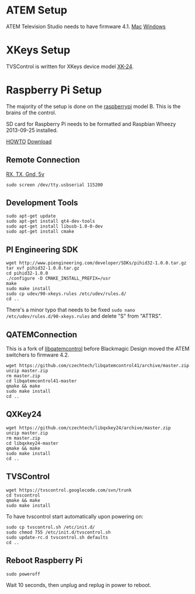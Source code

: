 # ATEM Setup #
ATEM Television Studio needs to have firmware 4.1.
[Mac](http://www.blackmagicdesign.com/support/archive?sid=3962&pid=3973&dlSeries=&os=mac&custom=true)
[Windows](http://www.blackmagicdesign.com/support/archive?sid=3962&pid=3973&dlSeries=&os=win&custom=true)

# XKeys Setup #
TVSControl is written for XKeys device model [XK-24](http://www.piengineering.com/xkeys/xk24.php).

# Raspberry Pi Setup #
The majority of the setup is done on the [raspberrypi](http://www.raspberrypi.org/faqs) model B.  This is the brains of the control.

SD card for Raspberry Pi needs to be formatted and Raspbian Wheezy 2013-09-25 installed.

[HOWTO](http://elinux.org/RPi_Easy_SD_Card_Setup#Flashing_the_SD_card_using_Mac_OSX)
[Download](http://downloads.raspberrypi.org/raspbian/images/raspbian-2013-09-27/2013-09-25-wheezy-raspbian.zip)

## Remote Connection ##
[RX, TX, Gnd, 5v](https://learn.adafruit.com/system/assets/assets/000/003/130/medium800/learn_raspberry_pi_gpio_closeup.jpg)
```
sudo screen /dev/tty.usbserial 115200
```

## Development Tools ##
```
sudo apt-get update
sudo apt-get install qt4-dev-tools
sudo apt-get install libusb-1.0-0-dev
sudo apt-get install cmake
```

## PI Engineering SDK ##
```
wget http://www.piengineering.com/developer/SDKs/pihid32-1.0.0.tar.gz
tar xvf pihid32-1.0.0.tar.gz
cd pihid32-1.0.0
./configure -D CMAKE_INSTALL_PREFIX=/usr
make
sudo make install
sudo cp udev/90-xkeys.rules /etc/udev/rules.d/
cd ..
```
There's a minor typo that needs to be fixed `sudo nano /etc/udev/rules.d/90-xkeys.rules` and delete "S" from "ATTRS".

## QATEMConnection ##
This is a fork of [libqatemcontrol](https://github.com/petersimonsson/libqatemcontrol) before Blackmagic Design moved the ATEM switchers to firmware 4.2.
```
wget https://github.com/czechtech/libqatemcontrol41/archive/master.zip
unzip master.zip
rm master.zip
cd libqatemcontrol41-master
qmake && make
sudo make install
cd ..
```

## QXKey24 ##
```
wget https://github.com/czechtech/libqxkey24/archive/master.zip
unzip master.zip
rm master.zip
cd libqxkey24-master
qmake && make
sudo make install
cd ..
```

## TVSControl ##
```
wget https://tvscontrol.googlecode.com/svn/trunk
cd tvscontrol
qmake && make
sudo make install
```
To have tvscontrol start automatically upon powering on:
```
sudo cp tvscontrol.sh /etc/init.d/
sudo chmod 755 /etc/init.d/tvscontrol.sh
sudo update-rc.d tvscontrol.sh defaults
cd ..
```

## Reboot Raspberry Pi ##
```
sudo poweroff
```
Wait 10 seconds, then unplug and replug in power to reboot.